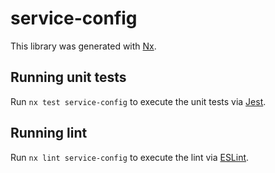 # service-config

This library was generated with [Nx](https://nx.dev).

## Running unit tests

Run `nx test service-config` to execute the unit tests via [Jest](https://jestjs.io).

## Running lint

Run `nx lint service-config` to execute the lint via [ESLint](https://eslint.org/).
